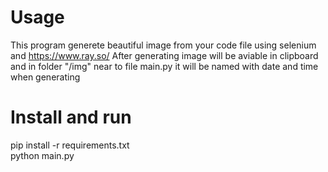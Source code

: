 # Usage  
This program generete beautiful image from your code file using selenium and https://www.ray.so/
After generating image will be aviable in clipboard and in folder "/img" near to file main.py it will be named with date and time when generating

# Install and run
pip install -r requirements.txt  
python main.py
